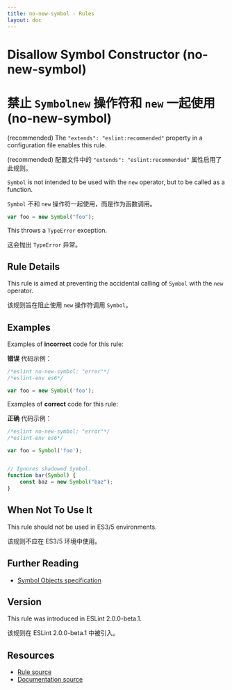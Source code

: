 ```yaml
---
title: no-new-symbol - Rules
layout: doc
---
```

<!-- Note: No pull requests accepted for this file. See README.md in the root directory for details. -->

# Disallow Symbol Constructor (no-new-symbol)

# 禁止 `Symbolnew` 操作符和 `new` 一起使用 (no-new-symbol)

(recommended) The `"extends": "eslint:recommended"` property in a configuration file enables this rule.

(recommended) 配置文件中的 `"extends": "eslint:recommended"` 属性启用了此规则。

`Symbol` is not intended to be used with the `new` operator, but to be called as a function.

`Symbol` 不和 `new` 操作符一起使用，而是作为函数调用。

```js
var foo = new Symbol("foo");
```

This throws a `TypeError` exception.

这会抛出 `TypeError` 异常。

## Rule Details

This rule is aimed at preventing the accidental calling of `Symbol` with the `new` operator.

该规则旨在阻止使用 `new` 操作符调用 `Symbol`。

## Examples

Examples of **incorrect** code for this rule:

**错误** 代码示例：

```js
/*eslint no-new-symbol: "error"*/
/*eslint-env es6*/

var foo = new Symbol('foo');
```

Examples of **correct** code for this rule:

**正确** 代码示例：

```js
/*eslint no-new-symbol: "error"*/
/*eslint-env es6*/

var foo = Symbol('foo');


// Ignores shadowed Symbol.
function bar(Symbol) {
    const baz = new Symbol("baz");
}

```

## When Not To Use It

This rule should not be used in ES3/5 environments.

该规则不应在 ES3/5 环境中使用。

## Further Reading

* [Symbol Objects specification](https://www.ecma-international.org/ecma-262/6.0/#sec-symbol-objects)

## Version

This rule was introduced in ESLint 2.0.0-beta.1.

该规则在 ESLint 2.0.0-beta.1 中被引入。

## Resources

* [Rule source](https://github.com/eslint/eslint/tree/master/lib/rules/no-new-symbol.js)
* [Documentation source](https://github.com/eslint/eslint/tree/master/docs/rules/no-new-symbol.md)
